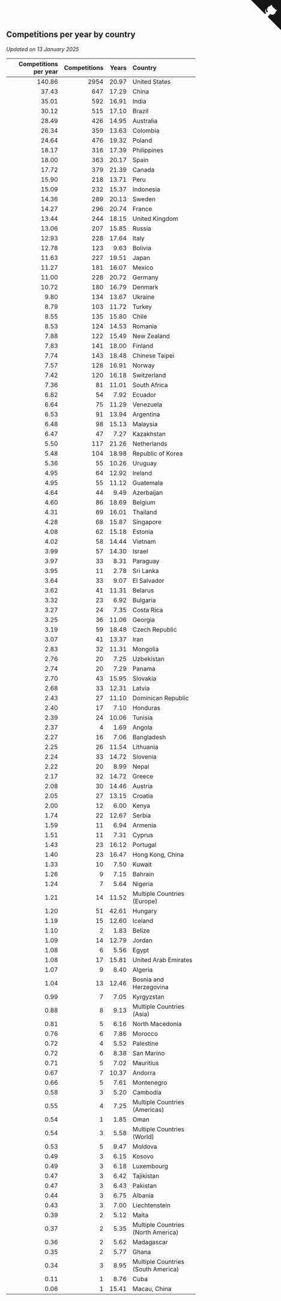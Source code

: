 ## Competitions per year by country

*Updated on 13 January 2025*

| Competitions per year | Competitions | Years | Country |
| ---: | ---: | ---: | :--- |
| 140.86 | 2954 | 20.97 | United States |
| 37.43 | 647 | 17.29 | China |
| 35.01 | 592 | 16.91 | India |
| 30.12 | 515 | 17.10 | Brazil |
| 28.49 | 426 | 14.95 | Australia |
| 26.34 | 359 | 13.63 | Colombia |
| 24.64 | 476 | 19.32 | Poland |
| 18.17 | 316 | 17.39 | Philippines |
| 18.00 | 363 | 20.17 | Spain |
| 17.72 | 379 | 21.39 | Canada |
| 15.90 | 218 | 13.71 | Peru |
| 15.09 | 232 | 15.37 | Indonesia |
| 14.36 | 289 | 20.13 | Sweden |
| 14.27 | 296 | 20.74 | France |
| 13.44 | 244 | 18.15 | United Kingdom |
| 13.06 | 207 | 15.85 | Russia |
| 12.93 | 228 | 17.64 | Italy |
| 12.78 | 123 | 9.63 | Bolivia |
| 11.63 | 227 | 19.51 | Japan |
| 11.27 | 181 | 16.07 | Mexico |
| 11.00 | 228 | 20.72 | Germany |
| 10.72 | 180 | 16.79 | Denmark |
| 9.80 | 134 | 13.67 | Ukraine |
| 8.79 | 103 | 11.72 | Turkey |
| 8.55 | 135 | 15.80 | Chile |
| 8.53 | 124 | 14.53 | Romania |
| 7.88 | 122 | 15.49 | New Zealand |
| 7.83 | 141 | 18.00 | Finland |
| 7.74 | 143 | 18.48 | Chinese Taipei |
| 7.57 | 128 | 16.91 | Norway |
| 7.42 | 120 | 16.18 | Switzerland |
| 7.36 | 81 | 11.01 | South Africa |
| 6.82 | 54 | 7.92 | Ecuador |
| 6.64 | 75 | 11.29 | Venezuela |
| 6.53 | 91 | 13.94 | Argentina |
| 6.48 | 98 | 15.13 | Malaysia |
| 6.47 | 47 | 7.27 | Kazakhstan |
| 5.50 | 117 | 21.26 | Netherlands |
| 5.48 | 104 | 18.98 | Republic of Korea |
| 5.36 | 55 | 10.26 | Uruguay |
| 4.95 | 64 | 12.92 | Ireland |
| 4.95 | 55 | 11.12 | Guatemala |
| 4.64 | 44 | 9.49 | Azerbaijan |
| 4.60 | 86 | 18.69 | Belgium |
| 4.31 | 69 | 16.01 | Thailand |
| 4.28 | 68 | 15.87 | Singapore |
| 4.08 | 62 | 15.18 | Estonia |
| 4.02 | 58 | 14.44 | Vietnam |
| 3.99 | 57 | 14.30 | Israel |
| 3.97 | 33 | 8.31 | Paraguay |
| 3.95 | 11 | 2.78 | Sri Lanka |
| 3.64 | 33 | 9.07 | El Salvador |
| 3.62 | 41 | 11.31 | Belarus |
| 3.32 | 23 | 6.92 | Bulgaria |
| 3.27 | 24 | 7.35 | Costa Rica |
| 3.25 | 36 | 11.06 | Georgia |
| 3.19 | 59 | 18.48 | Czech Republic |
| 3.07 | 41 | 13.37 | Iran |
| 2.83 | 32 | 11.31 | Mongolia |
| 2.76 | 20 | 7.25 | Uzbekistan |
| 2.74 | 20 | 7.29 | Panama |
| 2.70 | 43 | 15.95 | Slovakia |
| 2.68 | 33 | 12.31 | Latvia |
| 2.43 | 27 | 11.10 | Dominican Republic |
| 2.40 | 17 | 7.10 | Honduras |
| 2.39 | 24 | 10.06 | Tunisia |
| 2.37 | 4 | 1.69 | Angola |
| 2.27 | 16 | 7.06 | Bangladesh |
| 2.25 | 26 | 11.54 | Lithuania |
| 2.24 | 33 | 14.72 | Slovenia |
| 2.22 | 20 | 8.99 | Nepal |
| 2.17 | 32 | 14.72 | Greece |
| 2.08 | 30 | 14.46 | Austria |
| 2.05 | 27 | 13.15 | Croatia |
| 2.00 | 12 | 6.00 | Kenya |
| 1.74 | 22 | 12.67 | Serbia |
| 1.59 | 11 | 6.94 | Armenia |
| 1.51 | 11 | 7.31 | Cyprus |
| 1.43 | 23 | 16.12 | Portugal |
| 1.40 | 23 | 16.47 | Hong Kong, China |
| 1.33 | 10 | 7.50 | Kuwait |
| 1.26 | 9 | 7.15 | Bahrain |
| 1.24 | 7 | 5.64 | Nigeria |
| 1.21 | 14 | 11.52 | Multiple Countries (Europe) |
| 1.20 | 51 | 42.61 | Hungary |
| 1.19 | 15 | 12.60 | Iceland |
| 1.10 | 2 | 1.83 | Belize |
| 1.09 | 14 | 12.79 | Jordan |
| 1.08 | 6 | 5.56 | Egypt |
| 1.08 | 17 | 15.81 | United Arab Emirates |
| 1.07 | 9 | 8.40 | Algeria |
| 1.04 | 13 | 12.46 | Bosnia and Herzegovina |
| 0.99 | 7 | 7.05 | Kyrgyzstan |
| 0.88 | 8 | 9.13 | Multiple Countries (Asia) |
| 0.81 | 5 | 6.16 | North Macedonia |
| 0.76 | 6 | 7.86 | Morocco |
| 0.72 | 4 | 5.52 | Palestine |
| 0.72 | 6 | 8.38 | San Marino |
| 0.71 | 5 | 7.02 | Mauritius |
| 0.67 | 7 | 10.37 | Andorra |
| 0.66 | 5 | 7.61 | Montenegro |
| 0.58 | 3 | 5.20 | Cambodia |
| 0.55 | 4 | 7.25 | Multiple Countries (Americas) |
| 0.54 | 1 | 1.85 | Oman |
| 0.54 | 3 | 5.58 | Multiple Countries (World) |
| 0.53 | 5 | 9.47 | Moldova |
| 0.49 | 3 | 6.15 | Kosovo |
| 0.49 | 3 | 6.18 | Luxembourg |
| 0.47 | 3 | 6.42 | Tajikistan |
| 0.47 | 3 | 6.43 | Pakistan |
| 0.44 | 3 | 6.75 | Albania |
| 0.43 | 3 | 7.00 | Liechtenstein |
| 0.39 | 2 | 5.12 | Malta |
| 0.37 | 2 | 5.35 | Multiple Countries (North America) |
| 0.36 | 2 | 5.62 | Madagascar |
| 0.35 | 2 | 5.77 | Ghana |
| 0.34 | 3 | 8.95 | Multiple Countries (South America) |
| 0.11 | 1 | 8.76 | Cuba |
| 0.06 | 1 | 15.41 | Macau, China |


<a href="https://github.com/jonatanklosko/wca_statistics" class="github-corner" aria-label="View source on Github"><svg width="80" height="80" viewBox="0 0 250 250" style="fill:#151513; color:#fff; position: absolute; top: 0; border: 0; right: 0;" aria-hidden="true"><path d="M0,0 L115,115 L130,115 L142,142 L250,250 L250,0 Z"></path><path d="M128.3,109.0 C113.8,99.7 119.0,89.6 119.0,89.6 C122.0,82.7 120.5,78.6 120.5,78.6 C119.2,72.0 123.4,76.3 123.4,76.3 C127.3,80.9 125.5,87.3 125.5,87.3 C122.9,97.6 130.6,101.9 134.4,103.2" fill="currentColor" style="transform-origin: 130px 106px;" class="octo-arm"></path><path d="M115.0,115.0 C114.9,115.1 118.7,116.5 119.8,115.4 L133.7,101.6 C136.9,99.2 139.9,98.4 142.2,98.6 C133.8,88.0 127.5,74.4 143.8,58.0 C148.5,53.4 154.0,51.2 159.7,51.0 C160.3,49.4 163.2,43.6 171.4,40.1 C171.4,40.1 176.1,42.5 178.8,56.2 C183.1,58.6 187.2,61.8 190.9,65.4 C194.5,69.0 197.7,73.2 200.1,77.6 C213.8,80.2 216.3,84.9 216.3,84.9 C212.7,93.1 206.9,96.0 205.4,96.6 C205.1,102.4 203.0,107.8 198.3,112.5 C181.9,128.9 168.3,122.5 157.7,114.1 C157.9,116.9 156.7,120.9 152.7,124.9 L141.0,136.5 C139.8,137.7 141.6,141.9 141.8,141.8 Z" fill="currentColor" class="octo-body"></path></svg></a><style>.github-corner:hover .octo-arm{animation:octocat-wave 560ms ease-in-out}@keyframes octocat-wave{0%,100%{transform:rotate(0)}20%,60%{transform:rotate(-25deg)}40%,80%{transform:rotate(10deg)}}@media (max-width:500px){.github-corner:hover .octo-arm{animation:none}.github-corner .octo-arm{animation:octocat-wave 560ms ease-in-out}}</style>
